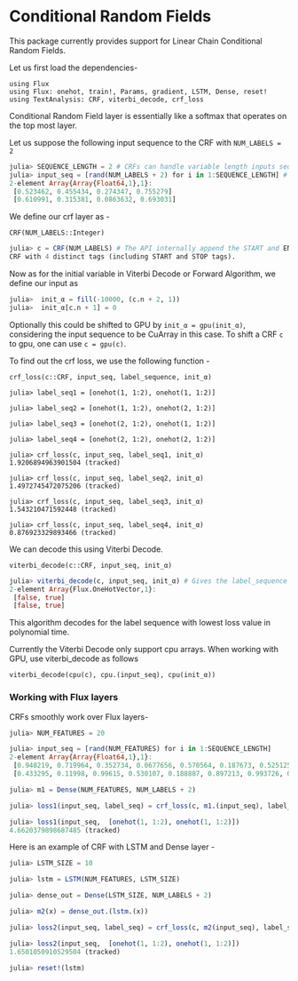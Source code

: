 # Conditional Random Fields

This package currently provides support for Linear Chain Conditional Random Fields.

Let us first load the dependencies-

    using Flux
    using Flux: onehot, train!, Params, gradient, LSTM, Dense, reset!
    using TextAnalysis: CRF, viterbi_decode, crf_loss

Conditional Random Field layer is essentially like a softmax that operates on the top most layer.

Let us suppose the following input sequence to the CRF with `NUM_LABELS = 2`

```julia
julia> SEQUENCE_LENGTH = 2 # CRFs can handle variable length inputs sequences
julia> input_seq = [rand(NUM_LABELS + 2) for i in 1:SEQUENCE_LENGTH] # NUM_LABELS + 2, where two extra features correspond to the :START and :END label.
2-element Array{Array{Float64,1},1}:
 [0.523462, 0.455434, 0.274347, 0.755279]
 [0.610991, 0.315381, 0.0863632, 0.693031]

```

We define our crf layer as -

    CRF(NUM_LABELS::Integer)

```julia
julia> c = CRF(NUM_LABELS) # The API internally append the START and END tags to NUM_LABELS.
CRF with 4 distinct tags (including START and STOP tags).
```

Now as for the initial variable in Viterbi Decode or Forward Algorithm,
we define our input as

```julia
julia>  init_α = fill(-10000, (c.n + 2, 1))
julia>  init_α[c.n + 1] = 0
```

Optionally this could be shifted to GPU by `init_α = gpu(init_α)`,
considering the input sequence to be CuArray in this case.
To shift a CRF `c` to gpu, one can use `c = gpu(c)`.

To find out the crf loss, we use the following function -

    crf_loss(c::CRF, input_seq, label_sequence, init_α)

```
julia> label_seq1 = [onehot(1, 1:2), onehot(1, 1:2)]

julia> label_seq2 = [onehot(1, 1:2), onehot(2, 1:2)]

julia> label_seq3 = [onehot(2, 1:2), onehot(1, 1:2)]

julia> label_seq4 = [onehot(2, 1:2), onehot(2, 1:2)]

julia> crf_loss(c, input_seq, label_seq1, init_α)
1.9206894963901504 (tracked)

julia> crf_loss(c, input_seq, label_seq2, init_α)
1.4972745472075206 (tracked)

julia> crf_loss(c, input_seq, label_seq3, init_α)
1.543210471592448 (tracked)

julia> crf_loss(c, input_seq, label_seq4, init_α)
0.876923329893466 (tracked)

```

We can decode this using Viterbi Decode.

    viterbi_decode(c::CRF, input_seq, init_α)

```julia
julia> viterbi_decode(c, input_seq, init_α) # Gives the label_sequence with least loss
2-element Array{Flux.OneHotVector,1}:
 [false, true]
 [false, true]

```

This algorithm decodes for the label sequence with lowest loss value in polynomial time.

Currently the Viterbi Decode only support cpu arrays.
When working with GPU, use viterbi_decode as follows

    viterbi_decode(cpu(c), cpu.(input_seq), cpu(init_α))

### Working with Flux layers

CRFs smoothly work over Flux layers-

```julia
julia> NUM_FEATURES = 20

julia> input_seq = [rand(NUM_FEATURES) for i in 1:SEQUENCE_LENGTH]
2-element Array{Array{Float64,1},1}:
 [0.948219, 0.719964, 0.352734, 0.0677656, 0.570564, 0.187673, 0.525125, 0.787807, 0.262452, 0.472472, 0.573259, 0.643369, 0.00592054, 0.945258, 0.951466, 0.323156, 0.679573, 0.663285, 0.218595, 0.152846]
 [0.433295, 0.11998, 0.99615, 0.530107, 0.188887, 0.897213, 0.993726, 0.0799431, 0.953333, 0.941808, 0.982638, 0.0919345, 0.27504, 0.894169, 0.66818, 0.449537, 0.93063, 0.384957, 0.415114, 0.212203]

julia> m1 = Dense(NUM_FEATURES, NUM_LABELS + 2)

julia> loss1(input_seq, label_seq) = crf_loss(c, m1.(input_seq), label_seq, init_α) # loss for model m1

julia> loss1(input_seq,  [onehot(1, 1:2), onehot(1, 1:2)])
4.6620379898687485 (tracked)

```


Here is an example of CRF with LSTM and Dense layer -

```julia
julia> LSTM_SIZE = 10

julia> lstm = LSTM(NUM_FEATURES, LSTM_SIZE)

julia> dense_out = Dense(LSTM_SIZE, NUM_LABELS + 2)

julia> m2(x) = dense_out.(lstm.(x))

julia> loss2(input_seq, label_seq) = crf_loss(c, m2(input_seq), label_seq, init_α) # loss for model m2

julia> loss2(input_seq,  [onehot(1, 1:2), onehot(1, 1:2)])
1.6501050910529504 (tracked)

julia> reset!(lstm)
```
